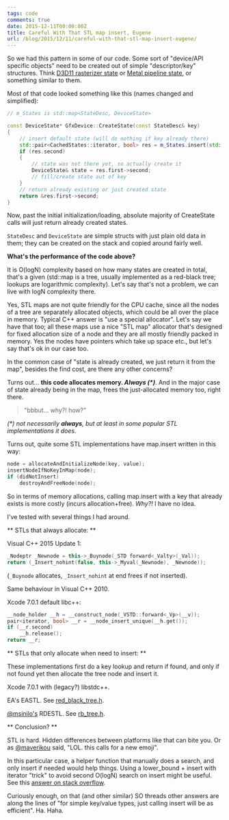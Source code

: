```yaml
---
tags: code
comments: true
date: 2015-12-11T00:00:00Z
title: Careful With That STL map insert, Eugene
url: /blog/2015/12/11/careful-with-that-stl-map-insert-eugene/
---
```


So we had this pattern in some of our code. Some sort of "device/API specific objects" need to be created
out of simple "descriptor/key" structures. Think [D3D11 rasterizer state](https://msdn.microsoft.com/en-us/library/windows/desktop/ff476516.aspx) or
[Metal pipeline state](https://developer.apple.com/library/ios/documentation/Metal/Reference/MTLRenderPipelineState_Ref/index.html), or something similar to them.

Most of that code looked something like this (names changed and simplified):

``` c++
// m_States is std::map<StateDesc, DeviceState>

const DeviceState* GfxDevice::CreateState(const StateDesc& key)
{
	// insert default state (will do nothing if key already there)
	std::pair<CachedStates::iterator, bool> res = m_States.insert(std::make_pair(key, DeviceState()));
	if (res.second)
	{
		// state was not there yet, so actually create it
		DeviceState& state = res.first->second;
		// fill/create state out of key
	}
	// return already existing or just created state
	return &res.first->second;
}
```

Now, past the initial initialization/loading, absolute majority of CreateState calls will just return already
created states.

`StateDesc` and `DeviceState` are simple structs with just plain old data in them; they can be created on the stack
and copied around fairly well.

**What's the performance of the code above?**

It is O(logN) complexity based on how many states are created in total, that's a given (std::map is a tree,
usually implemented as a red-black tree; lookups are logarithmic complexity). Let's say that's not a problem,
we can live with logN complexity there.

Yes, STL maps are not quite friendly for the CPU cache, since all the nodes of a tree are separately allocated
objects, which could be all over the place in memory. Typical C++ answer is "use a special allocator". Let's say
we have that too; all these maps use a nice "STL map" allocator that's designed for fixed allocation size of a node
and they are all mostly friendly packed in memory. Yes the nodes have pointers which take up space etc., but let's
say that's ok in our case too.

In the common case of "state is already created, we just return it from the map", besides the find cost,
are there any other concerns?

Turns out... **this code allocates memory. _Always (*)_**. And in the major case of state already being in the map,
frees the just-allocated memory too, right there.

> "bbbut... why?! how?"

_(*) not necessarily **always**, but at least in some popular STL implementations it does._

Turns out, quite some STL implementations have map.insert written in this way:

``` c++
node = allocateAndInitializeNode(key, value);
insertNodeIfNoKeyInMap(node);
if (didNotInsert)
	destroyAndFreeNode(node);
```

So in terms of memory allocations, calling map.insert with a key that already exists is more costly (incurs
allocation+free). _Why?!_ I have no idea.


I've tested with several things I had around.

** STLs that always allocate: **

Visual C++ 2015 Update 1:
``` c++
_Nodeptr _Newnode = this->_Buynode(_STD forward<_Valty>(_Val));
return (_Insert_nohint(false, this->_Myval(_Newnode), _Newnode));
```
(`_Buynode` allocates, `_Insert_nohint` at end frees if not inserted).

Same behaviour in Visual C++ 2010.


Xcode 7.0.1 default libc++:
``` c++
__node_holder __h = __construct_node(_VSTD::forward<_Vp>(__v));
pair<iterator, bool> __r = __node_insert_unique(__h.get());
if (__r.second)
    __h.release();
return __r;
```

** STLs that only allocate when need to insert: **

These implementations first do a key lookup and return if found,
and only if not found yet then allocate the tree node and insert it.

Xcode 7.0.1 with (legacy?) libstdc++.

EA's EASTL. See [red_black_tree.h](https://github.com/paulhodge/EASTL/blob/community/include/EASTL/internal/red_black_tree.h).

[@msinilo's](https://twitter.com/msinilo) RDESTL. See [rb_tree.h](https://github.com/msinilo/rdestl/blob/master/rb_tree.h).


** Conclusion? **

STL is hard. Hidden differences between platforms like that can bite you.
Or as [@maverikou](https://twitter.com/maverikou) said, "LOL. this calls for a new emoji".

In this particular case, a helper function that manually does a search, and only insert if needed would
help things. Using a lower_bound + insert with iterator "trick" to avoid second O(logN) search on insert
might be useful. See this [answer on stack overflow](http://stackoverflow.com/a/101980).

Curiously enough, on that (and other similar)
SO threads other answers are along the lines of "for simple key/value types, just calling insert will be as efficient".
Ha. Haha.

